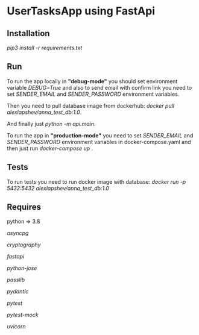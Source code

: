 <h1>UserTasksApp using FastApi</h1>

<h2>Installation</h2>

_pip3 install -r requirements.txt_

<h2>Run</h2>

To run the app locally in **"debug-mode"** you should set environment variable _DEBUG=True_ and also 
to send email with confirm link you need to set _SENDER_EMAIL_ and _SENDER_PASSWORD_ environment variables.

Then you need to pull database image from dockerhub:
_docker pull alexlapshev/anna_test_db:1.0_.

And finally just _python -m api.main_.

To run the app in **"production-mode"** you need to set _SENDER_EMAIL_ and _SENDER_PASSWORD_ environment variables in docker-compose.yaml
and then just run _docker-compose up_ . 

<h2>Tests</h2>

To run tests you need to run docker image with database:
_docker run -p 5432:5432 alexlapshev/anna_test_db:1.0_ 

<h2>Requires</h2>
python => 3.8

_asyncpg_

_cryptography_

_fastapi_

_python-jose_

_passlib_

_pydantic_

_pytest_

_pytest-mock_

_uvicorn_